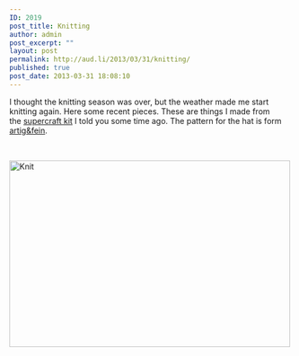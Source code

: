 ```yaml
---
ID: 2019
post_title: Knitting
author: admin
post_excerpt: ""
layout: post
permalink: http://aud.li/2013/03/31/knitting/
published: true
post_date: 2013-03-31 18:08:10
---
```

I thought the knitting season was over, but the weather made me start knitting again. Here some recent pieces. These are things I made from the <a href="http://aud.li/2012/10/10/supercraft/">supercraft kit</a> I told you some time ago. The pattern for the hat is form <a href="http://artigfein.de/">artig&amp;fein</a>.

&nbsp;

<a href="http://aud.li/wp-content/uploads/2013/03/Knit.jpg"><img class="alignnone size-medium wp-image-2020" alt="Knit" src="http://aud.li/wp-content/uploads/2013/03/Knit-500x332.jpg" width="500" height="332" /></a>

&nbsp;